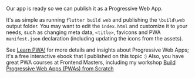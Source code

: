 Our app is ready so we can publish it as a Progressive Web App.

It's as simple as running `flutter build web` and publishing the `\build\web` output folder. You may want to edit the `index.html` and customize it to your needs, such as changing meta data, `<title>`, favicons and PWA `manifest.json` declaration (including updating the icons from the assets). 

See [Learn PWA!](https://web.dev/learn/pwa) for more details and insights about Progressive Web Apps; it's a free interactive ebook that I published on this topic :) Also, you have great PWA courses at Frontend Masters, including my workshop [Build Progressive Web Apps (PWAs) from Scratch
](https://frontendmasters.com/courses/pwas/)
